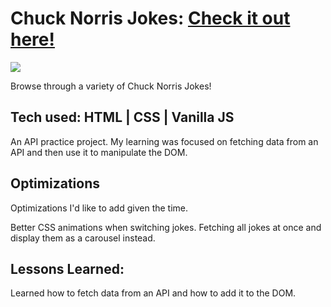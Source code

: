 # Chuck Norris Jokes: <a href="https://chuckmemes.netlify.app/" target="_blank">Check it out here!</a>
<a href="https://chuckmemes.netlify.app/" target="_blank"><img src="https://i.giphy.com/media/30YFsm6ZjL4zBEYqyG/giphy.webp" /></a>

Browse through a variety of Chuck Norris Jokes!

## Tech used: HTML | CSS | Vanilla JS

An API practice project. My learning was focused on fetching data from an API and then use it to manipulate the DOM.

## Optimizations

Optimizations I'd like to add given the time.

Better CSS animations when switching jokes.
Fetching all jokes at once and display them as a carousel instead.


## Lessons Learned:

Learned how to fetch data from an API and how to add it to the DOM.